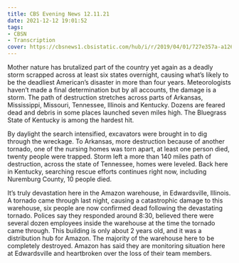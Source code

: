 ```yaml
---
title: CBS Evening News 12.11.21
date: 2021-12-12 19:01:52
tags:
- CBSN
- Transcription
cover: https://cbsnews1.cbsistatic.com/hub/i/r/2019/04/01/727e357a-a126-4138-a2c5-4d3222669d57/thumbnail/640x360/3ff2761028dc5c65cc4f07acd54bcd5c/cbsn2-logo-1920x1080.jpg
---
```

Mother nature has brutalized part of the country yet again as a deadly storm scrapped across at least six states overnight, causing what’s likely to be the deadliest American’s disaster in more than four years. Meteorologists haven’t made a final determination but by all accounts, the damage is a storm. The path of destruction stretches across parts of Arkansas, Mississippi, Missouri, Tennessee, Illinois and Kentucky. Dozens are feared dead and debris in some places launched seven miles high. The Bluegrass State of Kentucky is among the hardest hit.

By daylight the search intensified, excavators were brought in to dig through the wreckage. To Arkansas, more destruction because of another tornado, one of the nursing homes was torn apart, at least one person died, twenty people were trapped. Storm left a more than 140 miles path of destruction, across the state of Tennessee, homes were leveled. Back here in Kentucky, searching rescue efforts continues right now, including Nuremburg County, 10 people died.

It’s truly devastation here in the Amazon warehouse, in Edwardsville, Illinois. A tornado came through last night, causing a catastrophic damage to this warehouse, six people are now confirmed dead following the devastating tornado. Polices say they responded around 8:30, believed there were several dozen employees inside the warehouse at the time the tornado came through. This building is only about 2 years old, and it was a distribution hub for Amazon. The majority of the warehouse here to be completely destroyed. Amazon has said they are monitoring situation here at Edwardsville and heartbroken over the loss of their team members.
